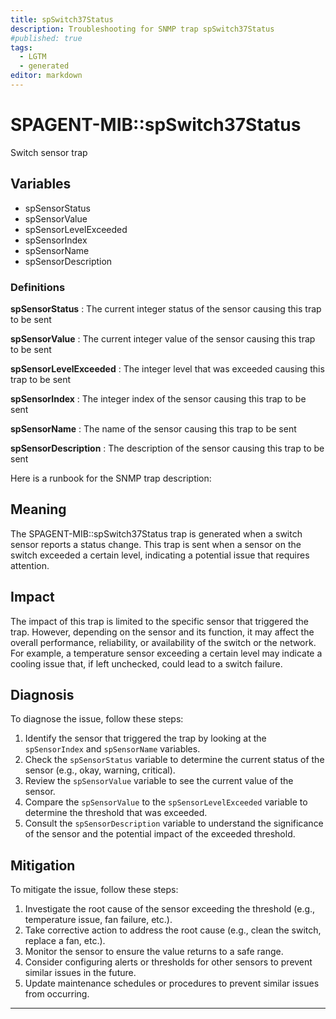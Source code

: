```yaml
---
title: spSwitch37Status
description: Troubleshooting for SNMP trap spSwitch37Status
#published: true
tags:
  - LGTM
  - generated
editor: markdown
---
```


# SPAGENT-MIB::spSwitch37Status 

Switch sensor trap 


## Variables


  - spSensorStatus
  - spSensorValue
  - spSensorLevelExceeded
  - spSensorIndex
  - spSensorName
  - spSensorDescription 

### Definitions 


**spSensorStatus** 
: The current integer status of the sensor causing this trap to be sent 

**spSensorValue** 
: The current integer value of the sensor causing this trap to be sent 

**spSensorLevelExceeded** 
: The integer level that was exceeded causing this trap to be sent 

**spSensorIndex** 
: The integer index of the sensor causing this trap to be sent 

**spSensorName** 
: The name of the sensor causing this trap to be sent 

**spSensorDescription** 
: The description of the sensor causing this trap to be sent 


Here is a runbook for the SNMP trap description:

## Meaning

The SPAGENT-MIB::spSwitch37Status trap is generated when a switch sensor reports a status change. This trap is sent when a sensor on the switch exceeded a certain level, indicating a potential issue that requires attention.

## Impact

The impact of this trap is limited to the specific sensor that triggered the trap. However, depending on the sensor and its function, it may affect the overall performance, reliability, or availability of the switch or the network. For example, a temperature sensor exceeding a certain level may indicate a cooling issue that, if left unchecked, could lead to a switch failure.

## Diagnosis

To diagnose the issue, follow these steps:

1. Identify the sensor that triggered the trap by looking at the `spSensorIndex` and `spSensorName` variables.
2. Check the `spSensorStatus` variable to determine the current status of the sensor (e.g., okay, warning, critical).
3. Review the `spSensorValue` variable to see the current value of the sensor.
4. Compare the `spSensorValue` to the `spSensorLevelExceeded` variable to determine the threshold that was exceeded.
5. Consult the `spSensorDescription` variable to understand the significance of the sensor and the potential impact of the exceeded threshold.

## Mitigation

To mitigate the issue, follow these steps:

1. Investigate the root cause of the sensor exceeding the threshold (e.g., temperature issue, fan failure, etc.).
2. Take corrective action to address the root cause (e.g., clean the switch, replace a fan, etc.).
3. Monitor the sensor to ensure the value returns to a safe range.
4. Consider configuring alerts or thresholds for other sensors to prevent similar issues in the future.
5. Update maintenance schedules or procedures to prevent similar issues from occurring.
---




